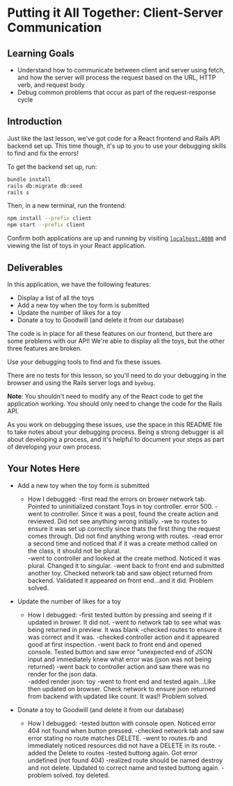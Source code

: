 # Putting it All Together: Client-Server Communication

## Learning Goals

- Understand how to communicate between client and server using fetch, and how
  the server will process the request based on the URL, HTTP verb, and request
  body
- Debug common problems that occur as part of the request-response cycle

## Introduction

Just like the last lesson, we've got code for a React frontend and Rails API
backend set up. This time though, it's up to you to use your debugging skills to
find and fix the errors!

To get the backend set up, run:

```sh
bundle install
rails db:migrate db:seed
rails s
```

Then, in a new terminal, run the frontend:

```sh
npm install --prefix client
npm start --prefix client
```

Confirm both applications are up and running by visiting
[`localhost:4000`](http://localhost:4000) and viewing the list of toys in your
React application.

## Deliverables

In this application, we have the following features:

- Display a list of all the toys
- Add a new toy when the toy form is submitted
- Update the number of likes for a toy
- Donate a toy to Goodwill (and delete it from our database)

The code is in place for all these features on our frontend, but there are some
problems with our API! We're able to display all the toys, but the other three
features are broken.

Use your debugging tools to find and fix these issues.

There are no tests for this lesson, so you'll need to do your debugging in the
browser and using the Rails server logs and `byebug`.

**Note**: You shouldn't need to modify any of the React code to get the
application working. You should only need to change the code for the Rails API.

As you work on debugging these issues, use the space in this README file to take
notes about your debugging process. Being a strong debugger is all about
developing a process, and it's helpful to document your steps as part of
developing your own process.

## Your Notes Here

- Add a new toy when the toy form is submitted

  - How I debugged:
    -first read the errors on brower network tab.  Pointed to uninitialized constant Toys in toy controller. error 500.
    -went to controller.  Since it was a post, found the create action and reviewed.  Did not see anything wrong initially.
    -we to routes to ensure it was set up correctly since thats the first thing the request comes through.  Did not find anything wrong with routes.
    -read error a second time and noticed that if it was a create method called on the class, it should not be plural.   
    -went to controller and looked at the create method.  Noticed it was plural.  Changed it to singular.
    -went back to front end and submitted another toy.  Checked network tab and saw object returned from backend.  Validated it appeared on front end...and it did. Problem solved.

- Update the number of likes for a toy

  - How I debugged:
    -first tested button by pressing and seeing if it updated in brower.  It did not.
    -went to network tab to see what was being returned in preview.  It was blank
    -checked routes to ensure it was correct and it was.
    -checked controller action and it appeared good at first inspection.
    -went back to front end and opened console.  Tested button and saw error "unexpected end of JSON input and immediately knew what error was (json was not being returned)
    -went back to controller action and saw there was no render for the json data.  
    -added render json: toy
    -went to front end and tested again...Like then updated on browser.  Check network to ensure json returned from backend with updated like count.  It was!!  Problem solved.

- Donate a toy to Goodwill (and delete it from our database)

  - How I debugged:
    -tested button with console open.  Noticed error 404 not found when button pressed.
    -checked network tab and saw error stating no route matches DELETE.
    -went to routes.rb and immediately noticed resources did not have a DELETE in its route.
    -added the Delete to routes
    -tested buttong again.  Got error undefined (not found 404)
    -realized route should be named destroy and not delete.  Updated to correct name and tested buttong again.
    -problem solved.  toy deleted.

